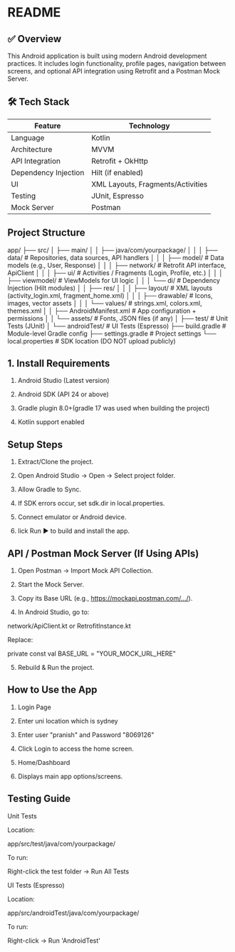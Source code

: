 # README

## ✅ Overview
This Android application is built using modern Android development practices. It includes login functionality, profile pages, navigation between screens, and optional API integration using Retrofit and a Postman Mock Server.



## 🛠 Tech Stack
| Feature | Technology |
|---------|------------|
| Language | Kotlin |
| Architecture | MVVM |
| API Integration | Retrofit + OkHttp |
| Dependency Injection | Hilt (if enabled) |
| UI | XML Layouts, Fragments/Activities |
| Testing | JUnit, Espresso |
| Mock Server | Postman |

## Project Structure
app/
├── src/
│   ├── main/
│   │   ├── java/com/yourpackage/
│   │   │   ├── data/              # Repositories, data sources, API handlers
│   │   │   ├── model/             # Data models (e.g., User, Response)
│   │   │   ├── network/           # Retrofit API interface, ApiClient
│   │   │   ├── ui/                # Activities / Fragments (Login, Profile, etc.)
│   │   │   ├── viewmodel/         # ViewModels for UI logic
│   │   │   └── di/                # Dependency Injection (Hilt modules)
│   │   ├── res/
│   │   │   ├── layout/            # XML layouts (activity_login.xml, fragment_home.xml)
│   │   │   ├── drawable/          # Icons, images, vector assets
│   │   │   └── values/            # strings.xml, colors.xml, themes.xml
│   │   ├── AndroidManifest.xml    # App configuration + permissions
│   │   └── assets/                # Fonts, JSON files (if any)
│   ├── test/                      # Unit Tests (JUnit)
│   └── androidTest/               # UI Tests (Espresso)
├── build.gradle                    # Module-level Gradle config
├── settings.gradle                 # Project settings
└── local.properties                # SDK location (DO NOT upload publicly)

## 1. Install Requirements

1. Android Studio (Latest version)

2. Android SDK (API 24 or above)

3. Gradle plugin 8.0+(gradle 17 was used when building the project)

4. Kotlin support enabled

## Setup Steps

1. Extract/Clone the project.

2. Open Android Studio → Open → Select project folder.

3. Allow Gradle to Sync.

4. If SDK errors occur, set sdk.dir in local.properties.

5. Connect emulator or Android device.

6. lick Run ▶ to build and install the app.

## API / Postman Mock Server (If Using APIs)

1. Open Postman → Import Mock API Collection.

2. Start the Mock Server.

3. Copy its Base URL (e.g., https://mockapi.postman.com/.../).

4. In Android Studio, go to:

network/ApiClient.kt  or RetrofitInstance.kt


Replace:

private const val BASE_URL = "YOUR_MOCK_URL_HERE"


5. Rebuild & Run the project.

## How to Use the App
1. Login Page

2. Enter uni location which is sydney

3. Enter user "pranish" and Password "8069126"

4. Click Login to access the home screen.

5. Home/Dashboard

6. Displays main app options/screens.



## Testing Guide
Unit Tests

Location:

app/src/test/java/com/yourpackage/


To run:

Right-click the test folder → Run All Tests

UI Tests (Espresso)

Location:

app/src/androidTest/java/com/yourpackage/


To run:

Right-click → Run 'AndroidTest'




